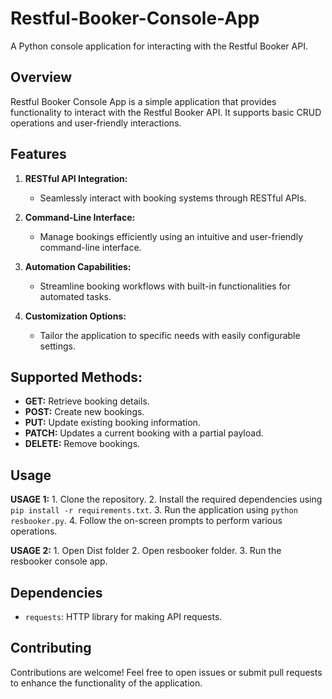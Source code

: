 # Restful-Booker-Console-App
A Python console application for interacting with the Restful Booker API.

## Overview

Restful Booker Console App is a simple application that provides functionality to interact with the Restful Booker API. It supports basic CRUD operations and user-friendly interactions.

## Features

1. **RESTful API Integration:**
   - Seamlessly interact with booking systems through RESTful APIs.

2. **Command-Line Interface:**
   - Manage bookings efficiently using an intuitive and user-friendly command-line interface.

3. **Automation Capabilities:**
   - Streamline booking workflows with built-in functionalities for automated tasks.

4. **Customization Options:**
   - Tailor the application to specific needs with easily configurable settings.

## Supported Methods:
- **GET:** Retrieve booking details.
- **POST:** Create new bookings.
- **PUT:** Update existing booking information.
- **PATCH:** Updates a current booking with a partial payload.
- **DELETE:** Remove bookings.

## Usage

   **USAGE 1:**
      1. Clone the repository.
      2. Install the required dependencies using `pip install -r requirements.txt`.
      3. Run the application using `python resbooker.py`.
      4. Follow the on-screen prompts to perform various operations.
   
   **USAGE 2:**
      1. Open Dist folder
      2. Open resbooker folder.
      3. Run the resbooker console app.

## Dependencies

- `requests`: HTTP library for making API requests.

## Contributing

Contributions are welcome! Feel free to open issues or submit pull requests to enhance the functionality of the application.

